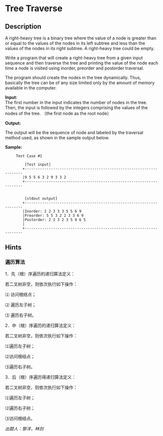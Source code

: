 # Tree Traverse

## Description

  A right-heavy tree is a binary tree where the value of a node is greater than or equal to the values of the nodes in its left subtree and less than the values of the nodes in its right subtree. A right-heavy tree could be empty.  
	
  Write a program that will create a right-heavy tree from a given input sequence and then traverse the tree and printing the value of the node each time a node is visited using inorder, preorder and postorder traversal.  

  The program should create the nodes in the tree dynamically. Thus, basically the tree can be of any size limited only by the amount of memory available in the computer.  

**Input:**  
  The first number in the input indicates the number of nodes in the tree. Then, the input is followed by the integers comprising the values of the nodes of the tree. （the first node as the root node）

**Output:**  

  The output will be the sequence of node and labeled by the traversal method used, as shown in the sample output below.

**Sample:**  
    
```
     Test Case #1
    
         [Test input]
        +---------------------------------------------------------------------
        |9 5 5 6 3 2 9 3 3 2
        +---------------------------------------------------------------------
    
    
         [stdout output]
        +---------------------------------------------------------------------
        |Inorder: 2 2 3 3 3 5 5 6 9
        |Preorder: 5 5 3 2 2 3 3 6 9
        |Postorder: 2 3 3 2 3 5 9 6 5
        |
        +---------------------------------------------------------------------  
```

## Hints
### 遍历算法

1．先（根）序遍历的递归算法定义：

若二叉树非空，则依次执行如下操作：

⑴ 访问根结点；

⑵ 遍历左子树；

⑶ 遍历右子树。

2．中（根）序遍历的递归算法定义：

若二叉树非空，则依次执行如下操作：

⑴遍历左子树；

⑵访问根结点；

⑶遍历右子树。

3．后（根）序遍历得递归算法定义：

若二叉树非空，则依次执行如下操作：

⑴遍历左子树；

⑵遍历右子树；

⑶访问根结点。


*出题人：黎洋，林剑*
